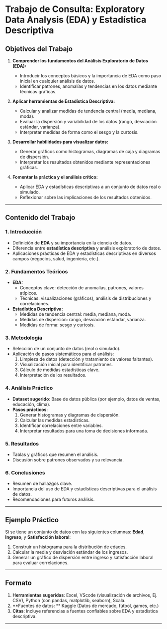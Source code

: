 # Trabajo de Consulta: Exploratory Data Analysis (EDA) y Estadística Descriptiva

## **Objetivos del Trabajo**
1. **Comprender los fundamentos del Análisis Exploratorio de Datos (EDA):**
   - Introducir los conceptos básicos y la importancia de EDA como paso inicial en cualquier análisis de datos.
   - Identificar patrones, anomalías y tendencias en los datos mediante técnicas gráficas.

2. **Aplicar herramientas de Estadística Descriptiva:**
   - Calcular y analizar medidas de tendencia central (media, mediana, moda).
   - Evaluar la dispersión y variabilidad de los datos (rango, desviación estándar, varianza).
   - Interpretar medidas de forma como el sesgo y la curtosis.

3. **Desarrollar habilidades para visualizar datos:**
   - Generar gráficos como histogramas, diagramas de caja y diagramas de dispersión.
   - Interpretar los resultados obtenidos mediante representaciones gráficas.

4. **Fomentar la práctica y el análisis crítico:**
   - Aplicar EDA y estadísticas descriptivas a un conjunto de datos real o simulado.
   - Reflexionar sobre las implicaciones de los resultados obtenidos.

---

## **Contenido del Trabajo**

### **1. Introducción**
- Definición de **EDA** y su importancia en la ciencia de datos.
- Diferencia entre **estadística descriptiva** y análisis exploratorio de datos.
- Aplicaciones prácticas de EDA y estadísticas descriptivas en diversos campos (negocios, salud, ingeniería, etc.).

### **2. Fundamentos Teóricos**
- **EDA:**
  - Conceptos clave: detección de anomalías, patrones, valores atípicos.
  - Técnicas: visualizaciones (gráficos), análisis de distribuciones y correlaciones.
- **Estadística Descriptiva:**
  - Medidas de tendencia central: media, mediana, moda.
  - Medidas de dispersión: rango, desviación estándar, varianza.
  - Medidas de forma: sesgo y curtosis.

### **3. Metodología**
- Selección de un conjunto de datos (real o simulado).
- Aplicación de pasos sistemáticos para el análisis:
  1. Limpieza de datos (detección y tratamiento de valores faltantes).
  2. Visualización inicial para identificar patrones.
  3. Cálculo de medidas estadísticas clave.
  4. Interpretación de los resultados.

### **4. Análisis Práctico**
- **Dataset sugerido**: Base de datos pública (por ejemplo, datos de ventas, educación, clima).
- **Pasos prácticos**:
  1. Generar histogramas y diagramas de dispersión.
  2. Calcular las medidas estadísticas.
  3. Identificar correlaciones entre variables.
  4. Interpretar resultados para una toma de decisiones informada.

### **5. Resultados**
- Tablas y gráficos que resumen el análisis.
- Discusión sobre patrones observados y su relevancia.

### **6. Conclusiones**
- Resumen de hallazgos clave.
- Importancia del uso de EDA y estadísticas descriptivas para el análisis de datos.
- Recomendaciones para futuros análisis.

---

## **Ejemplo Práctico**

Si se tiene un conjunto de datos con las siguientes columnas: **Edad**, **Ingreso**, y **Satisfacción laboral**:
1. Construir un histograma para la distribución de edades.
2. Calcular la media y desviación estándar de los ingresos.
3. Generar un gráfico de dispersión entre ingreso y satisfacción laboral para evaluar correlaciones.

---

## **Formato**
1. **Herramientas sugeridas**: Excel, VScode (visualización de archivos, Ej. CSV), Python (con pandas, matplotlib, seaborn), Scala.
2. **Fuentes de datos: ** Kaggle (Datos de mercado, fútbol, games, etc.)
3. **Citas**: Incluye referencias a fuentes confiables sobre EDA y estadística descriptiva.

---

